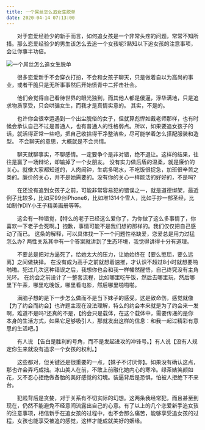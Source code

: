 ```yaml
---
title: 一个屌丝怎么追女生脱单
date: 2020-04-14 07:13:00
---
```




　　对于恋爱经验少的新手而言，如何追女孩是一个非常头疼的问题，常常不知所措。那么恋爱经验少的男生该怎么去追一个女孩呢?熟知以下追女孩的注意事项，会让你事半功倍。

![一个屌丝怎么追女生脱单](/img/86561a833f955e21171e9b5483ca25e5.jpg)

　　很多恋爱新手不会穿衣打扮，不会和女孩子聊天，只是做着自以为高尚的事业，或者干脆只是无所事事然后开始愤青中二抨击社会。

　　他们会觉得自己看待世界的眼光独到，而其他人都是傻逼，浮华满地，只是追求物质享受，只会哄骗女生，而我才是真情实意的。 其实，不是的。

　　也许你会很幸运遇到一个出尘脱俗的女子，但就算彪悍如戴老师那样，也有时候会承认自己不过是普通人，也有普通人的性格弱点。所以，如果要追女孩子的话，就活得正常一些吧，把自己收拾得干净整洁些，尽可能学着怎么搭配服装和造型。 不会聊天的意思，大概就是不会共情。

　　聊天就聊事实，不聊感情。一定要争个是非对错，绝不退让。这样的结果，往往是赢了一场辩论，却输掉了一个女朋友。 没有实力做后盾的温柔，就是廉价的关心。就像大家都知道的，人肉闹钟，生病多喝水，不吃饭很捉急，加班很辛苦之类的。廉价的关心，并不是她需要的。没有你的关心一样能活的好好的，不是吗?

　　在还没有追到女孩子之前，可能非常容易犯的错误之一，就是道德绑架，最近例子比较多，比如买99台iPhone6，比如堆1314个雪人，比如手抄一部圣经，比如制作DIY小王子精美画册等等。

　　这会有一种错觉，【特么的老子已经这么爱你了，为你做了这么多事情了，你喜欢一下老子会死啊。】抱歉，事情可能不是我们想的那样的。我们仅仅把自己感动了而已。 这条的解释，可以具体找一下一个问题性格缺爱，恋爱总是用力过猛怎么办? 两性关系其中有一个答案就讲到了生态环境，我觉得讲得十分有道理。

　　不要总是把对方逼死了，给她太大的压力，让她始终在【要么憋屈，要么远离】之间做抉择。 在没有成为高手之前就想着速推，才认识不超过8小时就想要啪啪啪。犯过几次这种错误之后，我想你也会和我一样幡然醒悟，自己终究没有主角光环。 在约会之前设计了一整套流程，比如哪里吃午饭，然后去哪里玩，然后哪里下午茶，哪里吃晚饭，哪里看电影，然后哪里啪啪啪。

　　满脑子想的是下一步怎么做而不是当下妹子的感受。这是致命伤，感觉就像【为了约会而约会】也许题主现在没法理解，特么的约会本来就是为了约会来一发啊，难道不是吗?还真的不是，【约会只是载体，在这个载体中，需要传递的是你本身的生活方式，如果它足够吸引人，那就发出这样的信息：和我一起过精彩有意思的生活吧。】

　　有人说 【告白是胜利的号角，而不是发起进攻的冲锋号。】有人说【没有人规定你生来就没有追求一个女孩的权利。】

　　这些都对，但关键还是很重要的一点，【妹子不讨厌你】。如果没有确认这点，那也许会弄巧成拙。冰山美人在前，不敢上前融化她内心的寒冷。绿茶婊笑颜如花，又不忍心拒绝做备胎的美好感觉的幻境。装逼背后是恐惧，怕被人拒绝下不来台。

　　犯贱背后是贪婪，对于关系有不切实际的幻想。这两条我经常犯，而且甚至到现在，仍然不能避免不经意间流露出自己的心意。有了以上的几个恋爱新手追女孩的注意事项，相信新手在追女孩的过程中，也不会那么痛苦，能够享受追女孩的过程，女孩也能享受被追的感觉，这样才能成就美好的姻缘。